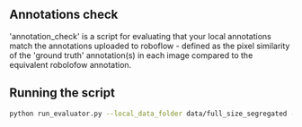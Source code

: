 ## Annotations check

'annotation_check' is a script for evaluating that your local annotations match the annotations uploaded to roboflow -  defined as the pixel similarity of the 'ground truth' annotation(s) in each image compared to the equivalent robolofow annotation.

## Running the script

```bash
python run_evaluator.py --local_data_folder data/full_size_segregated --roboflow_data_folder data/intellisee_data_all-7    
```
